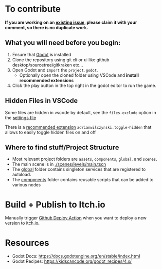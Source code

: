 # To contribute

**If you are working on an [existing issue](https://github.com/deniszholob/template-godot-project/issues), please claim it with your comment, so there is no duplicate work.**

## What you will need before you begin:
1. Ensure that [Godot](https://godotengine.org/) is installed
2. Clone the repository using git cli or ui like github desktop/sourcetree/gitkraken etc...
3. Open Godot and `Import` the `project.godot`.
   * Optionally open the cloned folder using VSCode and **install recommended extensions**
4. Click the play button in the top right in the godot editor to run the game.


## Hidden Files in VSCode

Some files are hidden in vscode by default, see the `files.exclude` option in the [settings file](.vscode/settings.json)

There is a [recommended extension](.vscode/extensions.json) `adrianwilczynski.toggle-hidden` that allows to easily toggle hidden files on and off

## Where to find stuff/Project Structure
- Most relevant project folders are `assets`, `components`, `global`, and `scenes`.
- The main scene is in [./scenes/levels/main.tscn](./scenes/levels/main.tscn)
- The [global](./global/) folder contains singleton services that are registered to autoload.
- The [components](./components/) folder contains reusable scripts that can be added to various nodes

# Build + Publish to Itch.io
Manually trigger [Github Deploy Action](https://github.com/deniszholob/template-godot-project/actions/workflows/deploy.yml) when you want to deploy a new version to itch.io.

# Resources

* Godot Docs: https://docs.godotengine.org/en/stable/index.html
* Godot Recipes: https://kidscancode.org/godot_recipes/4.x/
